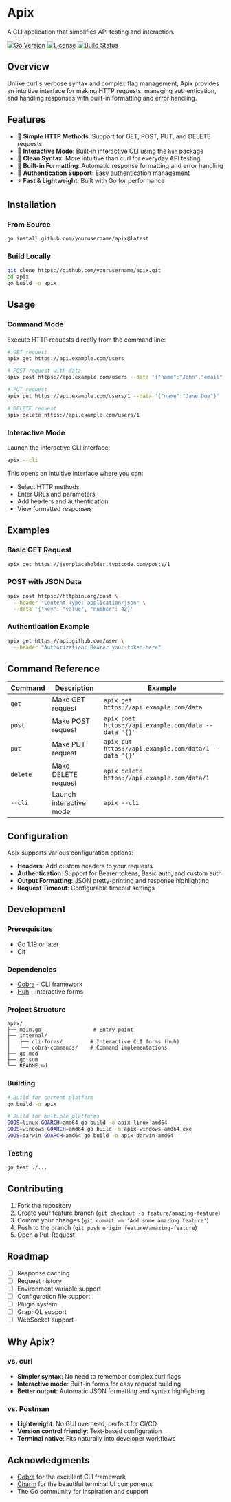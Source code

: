 # Apix

A CLI application that simplifies API testing and interaction.

[![Go Version](https://img.shields.io/badge/Go-1.19+-00ADD8?style=for-the-badge&logo=go)](https://golang.org)
[![License](https://img.shields.io/badge/License-MIT-blue?style=for-the-badge)](LICENSE)
[![Build Status](https://img.shields.io/badge/Build-Passing-success?style=for-the-badge)](https://github.com/yourusername/apix/actions)

## Overview

Unlike curl's verbose syntax and complex flag management, Apix provides an intuitive interface for making HTTP requests, managing authentication, and handling responses with built-in formatting and error handling.

## Features

- 🚀 **Simple HTTP Methods**: Support for GET, POST, PUT, and DELETE requests
- 🎯 **Interactive Mode**: Built-in interactive CLI using the `huh` package
- 📝 **Clean Syntax**: More intuitive than curl for everyday API testing
- 🔧 **Built-in Formatting**: Automatic response formatting and error handling
- 🔐 **Authentication Support**: Easy authentication management
- ⚡ **Fast & Lightweight**: Built with Go for performance

## Installation

### From Source

```bash
go install github.com/yourusername/apix@latest
```

### Build Locally

```bash
git clone https://github.com/yourusername/apix.git
cd apix
go build -o apix
```

## Usage

### Command Mode

Execute HTTP requests directly from the command line:

```bash
# GET request
apix get https://api.example.com/users

# POST request with data
apix post https://api.example.com/users --data '{"name":"John","email":"john@example.com"}'

# PUT request
apix put https://api.example.com/users/1 --data '{"name":"Jane Doe"}'

# DELETE request
apix delete https://api.example.com/users/1
```

### Interactive Mode

Launch the interactive CLI interface:

```bash
apix --cli
```

This opens an intuitive interface where you can:
- Select HTTP methods
- Enter URLs and parameters
- Add headers and authentication
- View formatted responses

## Examples

### Basic GET Request
```bash
apix get https://jsonplaceholder.typicode.com/posts/1
```

### POST with JSON Data
```bash
apix post https://httpbin.org/post \
  --header "Content-Type: application/json" \
  --data '{"key": "value", "number": 42}'
```

### Authentication Example
```bash
apix get https://api.github.com/user \
  --header "Authorization: Bearer your-token-here"
```

## Command Reference

| Command | Description | Example |
|---------|-------------|---------|
| `get` | Make GET request | `apix get https://api.example.com/data` |
| `post` | Make POST request | `apix post https://api.example.com/data --data '{}'` |
| `put` | Make PUT request | `apix put https://api.example.com/data/1 --data '{}'` |
| `delete` | Make DELETE request | `apix delete https://api.example.com/data/1` |
| `--cli` | Launch interactive mode | `apix --cli` |

## Configuration

Apix supports various configuration options:

- **Headers**: Add custom headers to your requests
- **Authentication**: Support for Bearer tokens, Basic auth, and custom auth
- **Output Formatting**: JSON pretty-printing and response highlighting
- **Request Timeout**: Configurable timeout settings

## Development

### Prerequisites

- Go 1.19 or later
- Git

### Dependencies

- [Cobra](https://github.com/spf13/cobra) - CLI framework
- [Huh](https://github.com/charmbracelet/huh) - Interactive forms

### Project Structure

```
apix/
├── main.go                 # Entry point
├── internal/
│   ├── cli-forms/         # Interactive CLI forms (huh)
│   └── cobra-commands/    # Command implementations
├── go.mod
├── go.sum
└── README.md
```

### Building

```bash
# Build for current platform
go build -o apix

# Build for multiple platforms
GOOS=linux GOARCH=amd64 go build -o apix-linux-amd64
GOOS=windows GOARCH=amd64 go build -o apix-windows-amd64.exe
GOOS=darwin GOARCH=amd64 go build -o apix-darwin-amd64
```

### Testing

```bash
go test ./...
```

## Contributing

1. Fork the repository
2. Create your feature branch (`git checkout -b feature/amazing-feature`)
3. Commit your changes (`git commit -m 'Add some amazing feature'`)
4. Push to the branch (`git push origin feature/amazing-feature`)
5. Open a Pull Request

## Roadmap

- [ ] Response caching
- [ ] Request history
- [ ] Environment variable support
- [ ] Configuration file support
- [ ] Plugin system
- [ ] GraphQL support
- [ ] WebSocket support

## Why Apix?

### vs. curl
- **Simpler syntax**: No need to remember complex curl flags
- **Interactive mode**: Built-in forms for easy request building
- **Better output**: Automatic JSON formatting and syntax highlighting

### vs. Postman
- **Lightweight**: No GUI overhead, perfect for CI/CD
- **Version control friendly**: Text-based configuration
- **Terminal native**: Fits naturally into developer workflows

## Acknowledgments

- [Cobra](https://github.com/spf13/cobra) for the excellent CLI framework
- [Charm](https://charm.sh/) for the beautiful terminal UI components
- The Go community for inspiration and support
